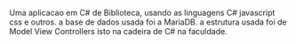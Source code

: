 Uma aplicacao em C# de Biblioteca, usando as linguagens C# javascript css e outros. a base de dados usada foi a MariaDB. a estrutura usada foi de Model View Controllers isto na cadeira de C# na faculdade.
